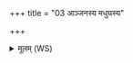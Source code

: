 +++
title = "03 आञ्जनस्य मधुघस्य"

+++
<details><summary>मूलम् (WS)</summary>

आञ्जनस्य मधुघस्य कुष्ठस्य नलदस्य च ।  
वीरोदेकस्य मूलेन मुखे निमन्दनं कृतम् ॥ ३ ॥
</details>